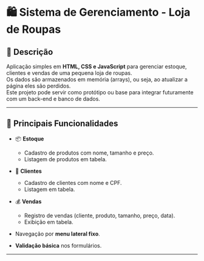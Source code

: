 # 🛍️ Sistema de Gerenciamento - Loja de Roupas

## 📌 Descrição
Aplicação simples em **HTML, CSS e JavaScript** para gerenciar estoque, clientes e vendas de uma pequena loja de roupas.  
Os dados são armazenados em memória (arrays), ou seja, ao atualizar a página eles são perdidos.  
Este projeto pode servir como protótipo ou base para integrar futuramente com um back-end e banco de dados.

---

## 🚀 Principais Funcionalidades 

- 📦 **Estoque**
  - Cadastro de produtos com nome, tamanho e preço.
  - Listagem de produtos em tabela.

- 👥 **Clientes**
  - Cadastro de clientes com nome e CPF.
  - Listagem em tabela.

- 💰 **Vendas**
  - Registro de vendas (cliente, produto, tamanho, preço, data).
  - Exibição em tabela.

- Navegação por **menu lateral fixo**.
- **Validação básica** nos formulários.

---

